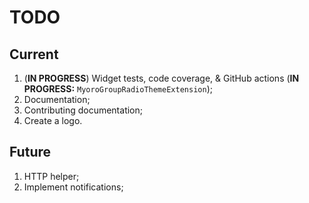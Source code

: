 # TODO

## Current

1. (**IN PROGRESS**) Widget tests, code coverage, & GitHub actions (**IN PROGRESS:** `MyoroGroupRadioThemeExtension`);
1. Documentation;
1. Contributing documentation;
1. Create a logo.

## Future

1. HTTP helper;
1. Implement notifications;
